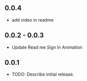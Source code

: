 ## 0.0.4

* add video in readme

## 0.0.2 - 0.0.3

* Update Read me Sign In Animation

## 0.0.1

* TODO: Describe initial release.

